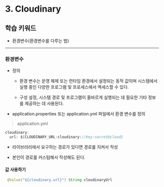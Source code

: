 # 3. Cloudinary

## 학습 키워드

- 환경변수(환경변수를 다루는 법)

***

### 환경변수

- 정의

  - 환경 변수는 운영 체제 또는 런타임 환경에서 설정되는 동적 값이며 시스템에서 실행 중인 다양한 프로그램 및 프로세스에서 엑세스할 수 있다.

  - 구성 설정, 시스템 경로 및 프로그램이 올바르게 실행되는 데 필요한 기타 정보를 제공하는 데 사용된다.

- application.properties 또는 application.yml 파일에서 환경 변수를 정의

> application.yml

```java
cloudinary:
  url: ${CLOUDINARY_URL:cloudinary://key:secret@cloud}
```

- 라이브러리에서 요구하는 경로가 있다면 경로를 지켜서 작성

- 본인이 경로를 커스텀해서 작성해도 된다.

#### 값 사용하기

```java
 @Value("${cloudinary.url}") String cloudinaryUrl
```
